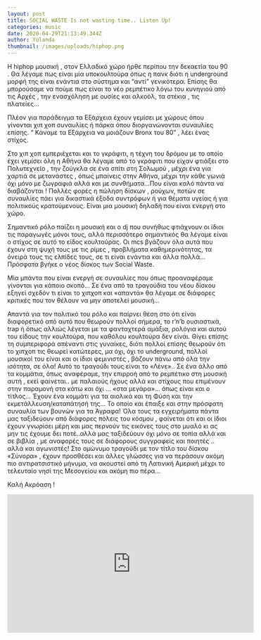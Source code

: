 ```yaml
---
layout: post
title: SOCIAL WASTE Is not wasting time.. Listen Up!
categories: music
date: 2020-04-29T21:13:49.344Z
author: Yolanda
thumbnail: /images/uploads/hiphop.png
---
```

Η hiphop  μουσική , στον Ελλαδικό χώρο ήρθε περίπου την δεκαετία του 90 . Θα λέγαμε πως είναι μία υποκουλτούρα όπως η πανκ διότι η underground μορφή της είναι ενάντια στο σύστημα και “αντί” γενικότερα. Επίσης θα μπορούσαμε να πούμε πως είναι το νέο ρεμπέτικο λόγω του κυνηγιού από τις Αρχές , την ενασχόληση με ουσίες και αλκοόλ, τα στέκια , τις πλατείες...

Πλέον για παράδειγμα τα Εξάρχεια έχουν γεμίσει με χώρους όπου γίνονται χιπ χοπ συναυλίες ή πάρκα όπου διοργανώνονται συναυλίες επίσης. “ Κάναμε τα Εξάρχεια να μοιάζουν Bronx του 80” , λέει ένας στίχος.

Στο χιπ χοπ εμπεριέχεται και το γκράφιτι, η τέχνη του δρόμου με το οποίο έχει γεμίσει όλη η Αθήνα θα λέγαμε από το γκράφιτι που είχαν φτιάξει στο Πολυτεχνείο , την ζούγκλα σε ένα σπίτι στη Σολωμού , μέχρι ένα για χαρτιά σε μετανάστες , όπως μπαίνεις στην Αθήνα, μέχρι την κάθε γωνιά όχι μόνο με ζωγραφιά αλλά και με συνθήματα...Που είναι καλό πάντα να διαβάζονται ! Πολλές φορές η πώληση δίσκων , ρούχων, ποτών σε συναυλίες πάει για δικαστικά έξοδα συντρόφων ή για θέματα υγείας ή για πολιτικούς κρατούμενους. Είναι μια μουσική δηλαδή που είναι ενεργή στο χώρο.

Σημαντικό ρόλο παίζει η μουσική και ο dj που συνήθως φτιάχνουν οι ίδιοι τις παραγωγές μόνοι τους, αλλά περισσότερο σημαντικός θα λέγαμε είναι ο στίχος σε αυτό το είδος κουλτούρας. Οι mcs βγάζουν όλα αυτά που έχουν στη ψυχή τους με τις ρίμες , προβλήματα καθημερινότητας, τα όνειρά τους τις ελπίδες τους, σε τι είναι ενάντια και άλλα πολλά... Πρόσφατα βγήκε ο νέος δίσκος των Social Waste.

Μία μπάντα που είναι ενεργή σε συναυλίες που όπως προαναφέραμε γίνονται για κάποιο σκοπό... Σε ένα από τα τραγούδια του νέου δίσκου εξηγεί σχεδόν τι είναι το χιπχοπ και «απαντά» θα λέγαμε σε διάφορες κριτικές  που τον θέλουν να μην αποτελεί μουσική...

Απαντά για τον πολιτικό του ρόλο και παίρνει θέση στο ότι είναι διαφορετικό από αυτό που θεωρούν πολλοί σήμερα, το r’n’b ουσιαστικά, trap ή όπως αλλιώς λέγεται με τα φανταχτερά αμάξια, ρολόγια και αυτού του είδους την κουλτούρα, που καθόλου κουλτούρα δεν είναι. Θίγει επίσης τη συμπεριφορά απέναντι στις γυναίκες, διότι πολλοί επίσης θεωρούν ότι το χιπχοπ τις θεωρεί κατώτερες, μα όχι, όχι το underground, πολλοί μουσικοί του είναι και οι ίδιοι φεμινιστές , βάζουν πάνω από όλα την ισότητα, σε όλα! Αυτό το τραγούδι τους είναι το «Λένε»..
Σε ένα άλλο από τα κομμάτια, όπως αναφέραμε, την επιρροή από το ρεμπέτικο στη μουσική αυτή , εκεί φαίνεται.. με παλαιούς ήχους αλλά και στίχους που επιμένουν στην παραμονή στα κάτω και όχι ... «στα μεγάρα»... όπως είναι και ο τίτλος...
Έχουν ένα κομμάτι για τα αιολικά και τη Φύση και την εκμετάλλευση/καταπάτησή της... Το οποίο και έπαιξε και στην πρόσφατη συναυλία των βουνών για τα Άγραφα!
Όλα τους τα εγχειρήματα πάντα μας ταξιδεύουν από διάφορες πόλεις του κόσμου , φαίνεται ότι και οι ίδιοι έχουν γνωρίσει μέρη και μας περνούν τις εικόνες τους στο μυαλό κι ας μην τις έχουμε δει ποτέ..αλλά μας ταξιδεύουν όχι μόνο σε τοπία αλλά και σε βιβλία , με αναφορές τους σε διάφορους συγγραφείς και ποιητές .. αλλά και αγωνιστές!
Στο ομώνυμο τραγούδι με τον τίτλο του δίσκου «Σύνορα» , έχουν προσθέσει και άλλες γλώσσες για να περάσουν ακόμη πιο αντιρατσιστικό μήνυμα, να ακουστεί από τη Λατινική Αμερική μέχρι το τελευταίο νησί της Μεσογείου και ακόμη πιο πέρα...

Καλή Ακρόαση !

<iframe width="560" height="315" src="https://www.youtube.com/embed/px2Vfh0B4f8" frameborder="0" allowfullscreen></iframe>
